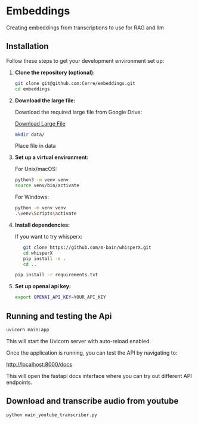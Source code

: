 
# Embeddings

Creating embeddings from transcriptions to use for RAG and llm 


## Installation

Follow these steps to get your development environment set up:

1. **Clone the repository (optional):**

   ```bash
   git clone git@github.com:Cerre/embeddings.git
   cd embeddings
   ```

2. **Download the large file:**

   Download the required large file from Google Drive:

   [Download Large File](https://drive.google.com/file/d/1MzT5x84FK-TX6UQfFHL2Bcy0GprK-rnw/view?usp=drive_link)

    ```bash
   mkdir data/
    ```
    Place file in data

3. **Set up a virtual environment:**

   For Unix/macOS:

   ```bash
   python3 -m venv venv
   source venv/bin/activate
   ```

   For Windows:

   ```bash
   python -m venv venv
   .\venv\Scripts\activate
   ```

4. **Install dependencies:**

   If you want to try whisperx:

   ```bash
      git clone https://github.com/m-bain/whisperX.git
      cd whisperX
      pip install -e .
      cd ..
   ```



   ```bash
   pip install -r requirements.txt
   ```

5. **Set up openai api key:**

   ```bash
   export OPENAI_API_KEY=YOUR_API_KEY
   ```

## Running and testing the Api


```bash
uvicorn main:app
```

This will start the Uvicorn server with auto-reload enabled.

Once the application is running, you can test the API by navigating to:

[http://localhost:8000/docs](http://localhost:8000/docs)

This will open the fastapi docs interface where you can try out different API endpoints.

## Download and transcribe audio from youtube

```bash
python main_youtube_transcriber.py
```